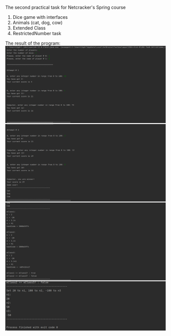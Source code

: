 The second practical task for Netcracker's Spring course

1. Dice game with interfaces
2. Animals (cat, dog, cow)
3. Extended Class
4. RestrictedNumber task

The result of the program:
![](https://github.com/UgAr-study/NetcrackerEdu/blob/master/PracticalTasks/Task2/pictures/1.png)
![](https://github.com/UgAr-study/NetcrackerEdu/blob/master/PracticalTasks/Task2/pictures/2.png)
![](https://github.com/UgAr-study/NetcrackerEdu/blob/master/PracticalTasks/Task2/pictures/3.png)
![](https://github.com/UgAr-study/NetcrackerEdu/blob/master/PracticalTasks/Task2/pictures/4.png)